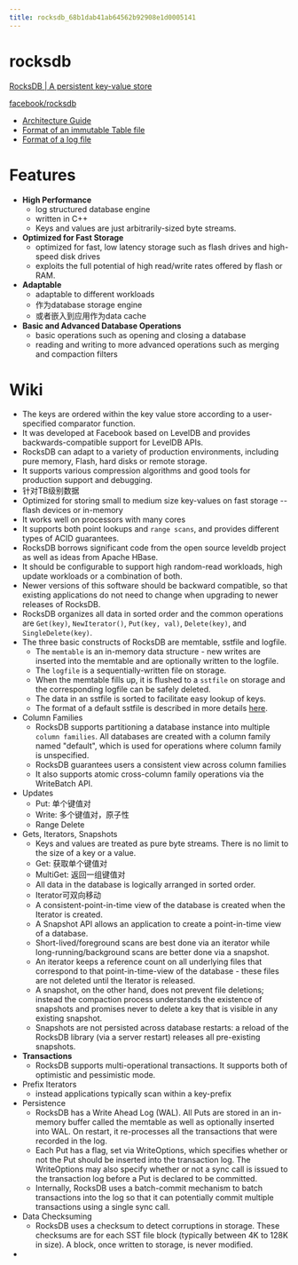 ```yaml
---
title: rocksdb_68b1dab41ab64562b92908e1d0005141
---
```


# rocksdb

[RocksDB | A persistent key-value store](https://rocksdb.org/)

[facebook/rocksdb](https://github.com/facebook/rocksdb/wiki)

- [Architecture Guide](https://github.com/facebook/rocksdb/wiki/Rocksdb-Architecture-Guide)
- [Format of an immutable Table file](https://github.com/facebook/rocksdb/wiki/Rocksdb-Table-Format)
- [Format of a log file](https://github.com/facebook/rocksdb/wiki/Write-Ahead-Log-File-Format)

# Features

- **High Performance**
    - log structured database engine
    - written in C++
    - Keys and values are just arbitrarily-sized byte streams.
- **Optimized for Fast Storage**
    - optimized for fast, low latency storage such as flash drives and high-speed disk drives
    - exploits the full potential of high read/write rates offered by flash or RAM.
- **Adaptable**
    - adaptable to different workloads
    - 作为database storage engine
    - 或者嵌入到应用作为data cache
- **Basic and Advanced Database Operations**
    - basic operations such as opening and closing a database
    - reading and writing to more advanced operations such as merging and compaction filters

# Wiki

- The keys are ordered within the key value store according to a user-specified comparator function.
- It was developed at Facebook based on LevelDB and provides backwards-compatible support for LevelDB APIs.
- RocksDB can adapt to a variety of production environments, including pure memory, Flash, hard disks or remote storage.
- It supports various compression algorithms and good tools for production support and debugging.
- 针对TB级别数据
- Optimized for storing small to medium size key-values on fast storage -- flash devices or in-memory
- It works well on processors with many cores
- It supports both point lookups and `range scans`, and provides different types of ACID guarantees.
- RocksDB borrows significant code from the open source leveldb project as well as ideas from Apache HBase.
- It should be configurable to support high random-read workloads, high update workloads or a combination of both.
- Newer versions of this software should be backward compatible, so that existing applications do not need to change when upgrading to newer releases of RocksDB.
- RocksDB organizes all data in sorted order and the common operations are `Get(key)`, `NewIterator()`, `Put(key, val)`, `Delete(key)`, and `SingleDelete(key)`.
- The three basic constructs of RocksDB are memtable, sstfile and logfile.
    - The `memtable` is an in-memory data structure - new writes are inserted into the memtable and are optionally written to the logfile.
    - The `logfile` is a sequentially-written file on storage.
    - When the memtable fills up, it is flushed to a `sstfile` on storage and the corresponding logfile can be safely deleted.
    - The data in an sstfile is sorted to facilitate easy lookup of keys.
    - The format of a default sstfile is described in more details [here](https://github.com/facebook/rocksdb/wiki/Rocksdb-BlockBasedTable-Format).
- Column Families
    - RocksDB supports partitioning a database instance into multiple `column families`. All databases are created with a column family named "default", which is used for operations where column family is unspecified.
    - RocksDB guarantees users a consistent view across column families
    - It also supports atomic cross-column family operations via the WriteBatch API.
- Updates
    - Put: 单个键值对
    - Write: 多个键值对，原子性
    - Range Delete
- Gets, Iterators, Snapshots
    - Keys and values are treated as pure byte streams. There is no limit to the size of a key or a value.
    - Get: 获取单个键值对
    - MultiGet: 返回一组键值对
    - All data in the database is logically arranged in sorted order.
    - Iterator可双向移动
    - A consistent-point-in-time view of the database is created when the Iterator is created.
    - A Snapshot API allows an application to create a point-in-time view of a database.
    - Short-lived/foreground scans are best done via an iterator while long-running/background scans are better done via a snapshot.
    - An iterator keeps a reference count on all underlying files that correspond to that point-in-time-view of the database - these files are not deleted until the Iterator is released.
    - A snapshot, on the other hand, does not prevent file deletions; instead the compaction process understands the existence of snapshots and promises never to delete a key that is visible in any existing snapshot.
    - Snapshots are not persisted across database restarts: a reload of the RocksDB library (via a server restart) releases all pre-existing snapshots.
- **Transactions**
    - RocksDB supports multi-operational transactions. It supports both of optimistic and pessimistic mode.
- Prefix Iterators
    - instead applications typically scan within a key-prefix
- Persistence
    - RocksDB has a Write Ahead Log (WAL). All Puts are stored in an in-memory buffer called the memtable as well as optionally inserted into WAL. On restart, it re-processes all the transactions that were recorded in the log.
    - Each Put has a flag, set via WriteOptions, which specifies whether or not the Put should be inserted into the transaction log. The WriteOptions may also specify whether or not a sync call is issued to the transaction log before a Put is declared to be committed.
    - Internally, RocksDB uses a batch-commit mechanism to batch transactions into the log so that it can potentially commit multiple transactions using a single sync call.
- Data Checksuming
    - RocksDB uses a checksum to detect corruptions in storage. These checksums are for each SST file block (typically between 4K to 128K in size). A block, once written to storage, is never modified.
-